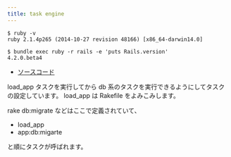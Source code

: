 ```yaml
---
title: task engine
---
```


```
$ ruby -v
ruby 2.1.4p265 (2014-10-27 revision 48166) [x86_64-darwin14.0]
```

```
$ bundle exec ruby -r rails -e 'puts Rails.version'
4.2.0.beta4
```

* [ソースコード](https://github.com/rails/rails/blob/v4.2.0.beta4/railties/lib/rails/tasks/engine.rake)

load_app タスクを実行してから db 系のタスクを実行できるようにしてタスクの設定しています。
load_app は Rakefile をよみこみします。

rake db:migrate などはここで定義されていて、

* load_app
* app:db:migarte

と順にタスクが呼ばれます。
